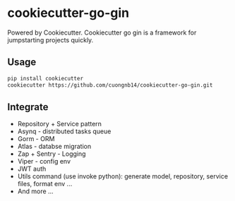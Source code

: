 # cookiecutter-go-gin

Powered by Cookiecutter. Cookiecutter go gin is a framework for jumpstarting projects quickly.

## Usage

```sh
pip install cookiecutter
cookiecutter https://github.com/cuongnb14/cookiecutter-go-gin.git
```

## Integrate
- Repository + Service pattern
- Asynq - distributed tasks queue
- Gorm - ORM
- Atlas - databse migration
- Zap + Sentry - Logging
- Viper - config env
- JWT auth
- Utils command (use invoke python): generate model, repository, service files, format env ...
- And more ...